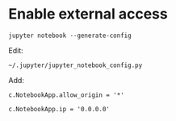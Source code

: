 # Enable external access

```
jupyter notebook --generate-config
```

Edit:

```
~/.jupyter/jupyter_notebook_config.py
```

Add:

```
c.NotebookApp.allow_origin = '*'
```

```
c.NotebookApp.ip = '0.0.0.0'
```

